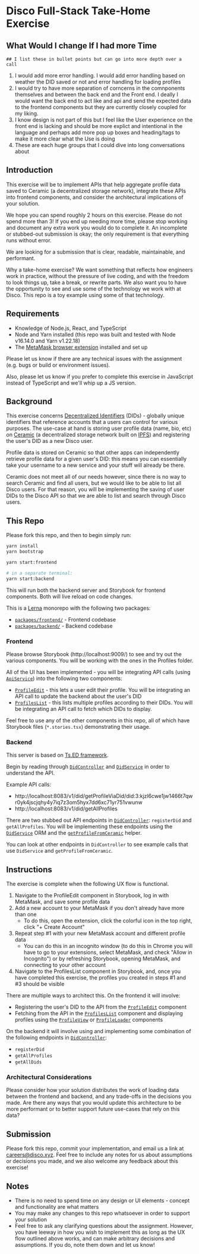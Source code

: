 # Disco Full-Stack Take-Home Exercise

## What Would I change If I had more Time
    ## I list these in bullet points but can go into more depth over a call

1. I would add more error handling. I would add error handling based on weather the DID saved or not and error handling for loading profiles
2. I would try to have more separation of corncerns in the comnponents themselves and between the back end and the Front end. I deally I would
want the back end to act like and api and send the expected data to the frontend components but they are currently closely coupled for my liking.
3. I know design is not part of this but I feel like the User experience on the front end is lacking and should be more explict and intentional in the 
language and perhaps add more pop up boxes and heading/tags to make it more clear what the Use is doing
4. These are each huge groups that I could dive into long conversations about
## Introduction

This exercise will be to implement APIs that help aggregate profile data saved to Ceramic (a decentralized storage network), integrate these APIs into frontend components, and consider the architectural implications of your solution.

We hope you can spend roughly 2 hours on this exercise. Please do not spend more than 3! If you end up needing more time, please stop working and document any extra work you would do to complete it. An incomplete or stubbed-out submission is okay; the only requirement is that everything runs without error.

We are looking for a submission that is clear, readable, maintainable, and performant.

Why a take-home exercise? We want something that reflects how engineers work in practice, without the pressure of live coding, and with the freedom to look things up, take a break, or rewrite parts. We also want you to have the opportunity to see and use some of the technology we work with at Disco. This repo is a toy example using some of that technology.

## Requirements

- Knowledge of Node.js, React, and TypeScript
- Node and Yarn installed (this repo was built and tested with Node v16.14.0 and Yarn v1.22.18)
- The [MetaMask browser extension](https://metamask.io/download/) installed and set up

Please let us know if there are any technical issues with the assignment (e.g. bugs or build or environment issues).

Also, please let us know if you prefer to complete this exercise in JavaScript instead of TypeScript and we'll whip up a JS version.

## Background

This exercise concerns [Decentralized Identifiers](https://www.w3.org/TR/did-core/) (DIDs) - globally unique identifiers that reference accounts that a users can control for various purposes. The use-case at hand is storing user profile data (name, bio, etc) on [Ceramic](https://ceramic.network/) (a decentralized storage network built on [IPFS](https://ipfs.io/)) and registering the user's DID as a new Disco user.

Profile data is stored on Ceramic so that other apps can independently retrieve profile data for a given user's DID: this means you can essentially take your username to a new service and your stuff will already be there.

Ceramic does not meet all of our needs however, since there is no way to search Ceramic and find all users, but we would like to be able to list all Disco users. For that reason, you will be implementing the saving of user DIDs to the Disco API so that we are able to list and search through Disco users.

## This Repo

Please fork this repo, and then to begin simply run:

```bash
yarn install
yarn bootstrap

yarn start:frontend

# in a separate terminal:
yarn start:backend
```

This will run both the backend server and Storybook for frontend components. Both will live reload on code changes.

This is a [Lerna](https://lerna.js.org/) monorepo with the following two packages:

- [`packages/frontend/`](packages/frontend/) - Frontend codebase
- [`packages/backend/`](packages/backend/) - Backend codebase

### Frontend

Please browse Storybook (http://localhost:9009/) to see and try out the various components. You will be working with the ones in the Profiles folder.

All of the UI has been implemented - you will be integrating API calls (using [`ApiService`](packages/frontend/src/utils/ApiService.ts)) into the following two components:

- [`ProfileEdit`](packages/frontend/src/components/profile/ProfileEdit.tsx) - this lets a user edit their profile. You will be integrating an API call to update the backend about the user's DID
- [`ProfilesList`](packages/frontend/src/components/profile/ProfilesList.tsx) - this lists multiple profiles according to their DIDs. You will be integrating an API call to fetch which DIDs to display.

Feel free to use any of the other components in this repo, all of which have Storybook files (`*.stories.tsx`) demonstrating their usage.

### Backend

This server is based on [Ts.ED framework](https://tsed.io).

Begin by reading through [`DidController`](packages/backend/src/controllers/DidController.ts) and [`DidService`](packages/backend/src/services/DidService.ts) in order to understand the API.

Example API calls:

- http://localhost:8083/v1/did/getProfileViaDid/did:3:kjzl6cwe1jw1466t7qwr0yk4jscjqhy4y7iq7z3om5hyx7dd6xc71yr751vwunw
- http://localhost:8083/v1/did/getAllProfiles

There are two stubbed out API endpoints in [`DidController`](packages/backend/src/controllers/DidController.ts): `registerDid` and `getAllProfiles`. You will be implementing these endpoints using the [`DidService`](packages/backend/src/services/DidService.ts) ORM and the [`getProfileFromCeramic`](packages/backend/src/common/ceramic-util.ts) helper.

You can look at other endpoints in `DidController` to see example calls that use `DidService` and `getProfileFromCeramic`.

## Instructions

The exercise is complete when the following UX flow is functional.

1. Navigate to the ProfileEdit component in Storybook, log in with MetaMask, and save some profile data
2. Add a new account to your MetaMask if you don't already have more than one
    - To do this, open the extension, click the colorful icon in the top right, click "+ Create Account"
3. Repeat step #1 with your new MetaMask account and different profile data
    - You can do this in an incognito window (to do this in Chrome you will have to go to your extensions, select MetaMask, and check "Allow in Incognito") or by refreshing Storybook, opening MetaMask, and connecting to your other account
4. Navigate to the ProfilesList component in Storybook, and, once you have completed this exercise, the profiles you created in steps #1 and #3 should be visible

There are multiple ways to architect this. On the frontend it will involve:

- Registering the user's DID to the API from the [`ProfileEdit`](packages/frontend/src/components/profile/ProfileEdit.tsx) component
- Fetching from the API in the [`ProfilesList`](packages/frontend/src/components/profile/ProfilesList.tsx) component and displaying profiles using the [`ProfileView`](packages/frontend/src/components/profile/ProfileView.tsx) or [`ProfileLoader`](packages/frontend/src/components/profile/ProfileLoader.tsx) components

On the backend it will involve using and implementing some combination of the following endpoints in [`DidController`](packages/backend/src/controllers/DidController.ts):

- `registerDid`
- `getAllProfiles`
- `getAllDids`

### Architectural Considerations

Please consider how your solution distributes the work of loading data between the frontend and backend, and any trade-offs in the decisions you made. Are there any ways that you would update this architecture to be more performant or to better support future use-cases that rely on this data?

## Submission

Please fork this repo, commit your implementation, and email us a link at careers@disco.xyz. Feel free to include any notes for us about assumptions or decisions you made, and we also welcome any feedback about this exercise!

## Notes

- There is no need to spend time on any design or UI elements - concept and functionality are what matters
- You may make any changes to this repo whatsoever in order to support your solution
- Feel free to ask any clarifying questions about the assignment. However, you have leeway in how you wish to implement this as long as the UX flow outlined above works, and can make arbitrary decisions and assumptions. If you do, note them down and let us know!
